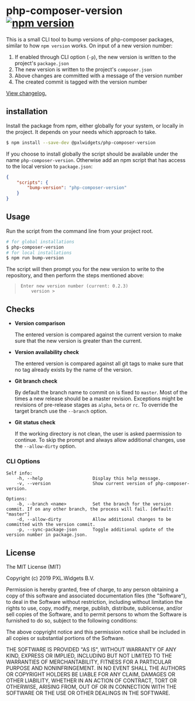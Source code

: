 # php-composer-version [![npm version](https://badge.fury.io/js/%40pxlwidgets%2Fphp-composer-version.svg)](https://badge.fury.io/js/%40pxlwidgets%2Fphp-composer-version)

This is a small CLI tool to bump versions of php-composer packages, 
similar to how `npm version` works. On input of a new version number:

1. If enabled through CLI option (`-p`), the new version is written to the project's `package.json`
2. The new version is written to the project's `composer.json`
3. Above changes are committed with a message of the version number
4. The created commit is tagged with the version number

[View changelog.][changelog]

## installation

Install the package from npm, either globally for your system, or locally in the project.
It depends on your needs which approach to take.

```bash
$ npm install --save-dev @pxlwidgets/php-composer-version
```

If you choose to install globally the script should be available under the name 
`php-composer-version`. Otherwise add an npm script that has access to the local 
version to `package.json`:

```json
{
    "scripts": {
        "bump-version": "php-composer-version"
    }
}
```
 
## Usage 

Run the script from the command line from your project root. 

```bash
# for global installations
$ php-composer-version
# for local installations
$ npm run bump-version
```

The script will then prompt you for the new version to write to the repository,
and then perform the steps mentioned above:

> ```
> Enter new version number (current: 0.2.3)
>     version >
> ```

## Checks

- **Version comparison**

  The entered version is compared against the current version to make sure that
  the new version is greater than the current.
  
- **Version availability check**
  
    The entered version is compared against all git tags to make sure that no
    tag already exists by the name of the version.
    
- **Git branch check**

  By default the branch name to commit on is fixed to `master`. Most of the times
  a new release should be a master revision. Exceptions might be revisions of 
  pre-release stages as `alpha`, `beta` or `rc`. To override the target branch
  use the `--branch` option.
  
- **Git status check**

  If the working directory is not clean, the user is asked paermission to continue. 
  To skip the prompt and always allow additional changes,
  use the `--allow-dirty` option.
  
### CLI Options
```text
Self info:
    -h, --help                   Display this help message.
    -v, --version                Show current version of php-composer-version.

Options:
    -b, --branch <name>          Set the branch for the version commit. If on any other branch, the process will fail. [default: "master"]
    -d, --allow-dirty            Allow additional changes to be committed with the version commit.
    -p, --sync-package-json      Toggle additional update of the version number in package.json.
```
## License

The MIT License (MIT)

Copyright (c) 2019 PXL.Widgets B.V.

Permission is hereby granted, free of charge, to any person obtaining a copy
of this software and associated documentation files (the "Software"), to deal
in the Software without restriction, including without limitation the rights
to use, copy, modify, merge, publish, distribute, sublicense, and/or sell
copies of the Software, and to permit persons to whom the Software is
furnished to do so, subject to the following conditions:

The above copyright notice and this permission notice shall be included in all
copies or substantial portions of the Software.

THE SOFTWARE IS PROVIDED "AS IS", WITHOUT WARRANTY OF ANY KIND, EXPRESS OR
IMPLIED, INCLUDING BUT NOT LIMITED TO THE WARRANTIES OF MERCHANTABILITY,
FITNESS FOR A PARTICULAR PURPOSE AND NONINFRINGEMENT. IN NO EVENT SHALL THE
AUTHORS OR COPYRIGHT HOLDERS BE LIABLE FOR ANY CLAIM, DAMAGES OR OTHER
LIABILITY, WHETHER IN AN ACTION OF CONTRACT, TORT OR OTHERWISE, ARISING FROM,
OUT OF OR IN CONNECTION WITH THE SOFTWARE OR THE USE OR OTHER DEALINGS IN THE
SOFTWARE.

[changelog]: https://github.com/PXLWidgets/php-composer-version/blob/master/CHANGELOG.md
[readme]: https://github.com/PXLWidgets/php-composer-version/blob/master/README.md
